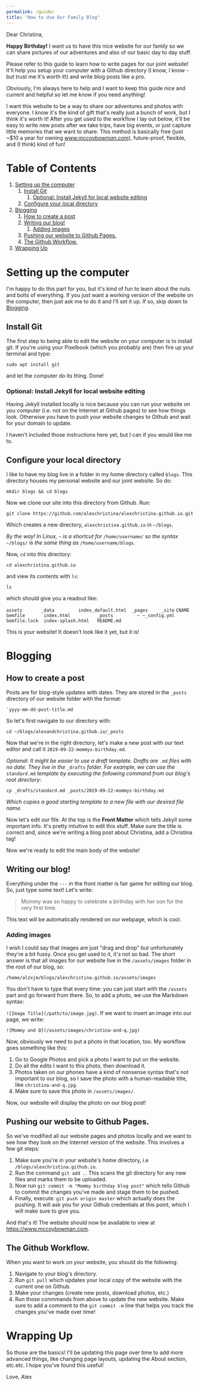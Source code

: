 ```yaml
---
permalink: /guide/
title: "How to Use Our Family Blog"
---
```


Dear Christina,

**Happy Birthday!** I want us to have this nice website for our family so we can share pictures of our adventures and also of our basic day to day stuff.

Please refer to this guide to learn how to write pages for our joint website! It'll help you setup your computer with a Github directory (I know, I know - but trust me it's worth it!) and write blog posts like a pro.

Obviously, I'm always here to help and I want to keep this guide nice and current and helpful so let me know if you need anything!

I want this website to be a way to share our adventures and photos with everyone. I know it's the kind of gift that's really just a bunch of work, but I think it's worth it! After you get used to the workflow I lay out below, it'll be easy to write new posts after we take trips, have big events, or just capture little memories that we want to share. This method is basically free (just ~$10 a year for owning *www.mccoybowman.com*), future-proof, flexible, and (I think) kind of fun!


# Table of Contents

1.  [Setting up the computer](#orgdac4776)
    1.  [Install Git](#org68db785)
        1.  [Optional: Install Jekyll for local website editing](#orgad3cd25)
    2.  [Configure your local directory](#org77a7b35)
2.  [Blogging](#org5287fe0)
    1.  [How to create a post](#org7b26b67)
    2.  [Writing our blog!](#orgd68688a)
        1.  [Adding images](#orge77ab33)
    3.  [Pushing our website to Github Pages.](#orgc50ea0f)
    4.  [The Github Workflow.](#org04a8664)
3.  [Wrapping Up](#org37804a1)

<a id="orgdac4776"></a>

# Setting up the computer

I'm happy to do this part for you, but it's kind of fun to learn about the nuts and bolts of everything. If you just want a working version of the website on the computer, then just ask me to do it and I'll set it up. If so, skip down to [Blogging](#org5287fe0).


<a id="org68db785"></a>

## Install Git

The first step to being able to edit the website on your computer is to install git. If you're using your Pixelbook (which you probably are) then fire up your terminal and type:

`sudo apt install git`

and let the computer do its thing. Done!


<a id="orgad3cd25"></a>

### Optional: Install Jekyll for local website editing

Having Jekyll installed locally is nice because you can run your website on you computer (i.e. not on the Internet at Github pages) to see how things look. Otherwise you have to push your website changes to Github and wait for your domain to update.

I haven't included those instructions here yet, but I can if you would like me to.


<a id="org77a7b35"></a>

## Configure your local directory

I like to have my blog live in a folder in my home directory called `blogs`. This directory houses my personal website and our joint website. So do:

`mkdir blogs && cd blogs`

Now we clone our site into this directory from Github. Run:

`git clone https://github.com/alexchristina/alexchristina.github.io.git`

Which creates a new directory, `alexchristina.github.io` in `~/blogs`.

*By the way! In Linux,* `~` *is a shortcut for* `/home/username/` *so the syntax* `~/blogs/` *is the same thing as* `/home/username/blogs`.

Now, `cd` into this directory:

`cd alexchristina.github.io`

and view its contents with `ls`:

`ls`

which should give you a readout like:

`assets       _data         index_default.html  _pages     _site`
`CNAME        Gemfile       index.html          _posts         ~
~_config.yml  Gemfile.lock  index-splash.html   README.md`

This is your website! It doesn't look like it yet, but it is!


<a id="org5287fe0"></a>

# Blogging


<a id="org7b26b67"></a>

## How to create a post

Posts are for blog-style updates with dates. They are stored in the `_posts` directory of our website folder with the format:

`` `yyyy-mm-dd-post-title.md ``

So let's first navigate to our directory with:

`cd ~/blogs/alexandchristina.github.io/_posts`

Now that we're in the right directory,  let's make a new post with our text editor and call it `2019-09-22-mommys-birthday.md`.

*Optional: It might be easier to use a draft template. Drafts are* `.md` *files with no date. They live in the* `_drafts` *folder. For example, we can use the* `standard.md` *template by executing the following command from our blog's root directory:*

`cp _drafts/standard.md _posts/2019-09-22-mommys-birthday.md`

*Which copies a good starting template to a new file with our desired file name.*

Now let's edit our file. At the top is the **Front Matter** which tells Jekyll some important info. It's pretty intuitive to edit this stuff. Make sure the title is correct and, since we're writing a blog post about Christina, add a Christina tag!

Now we're ready to edit the main body of the website!


<a id="orgd68688a"></a>

## Writing our blog!

Everything under the `---` in the front matter is fair game for editing our blog. So, just type some text! Let's write:

> Mommy was so happy to celebrate a birthday with her son for the very first time.

This text will be automatically rendered on our webpage, which is cool.


<a id="orge77ab33"></a>

### Adding images

I wish I could say that images are just "drag and drop" but unfortunately they're a bit fussy. Once you get used to it, it's not so bad. The short answer is that all images for our website live in the `/assets/images` folder in the root of our blog, so:

`/home/alzxjm/blogs/alexchristina.github.io/assets/images`

You don't have to type that every time: you can just start with the `/assets` part and go forward from there. So, to add a photo, we use the Markdown syntax:

`![Image Title](/path/to/image.jpg)`. If we want to insert an image into our page, we write:

`![Mommy and Q](/assets/images/christina-and-q.jpg)`

Now, obviously we need to put a photo in that location, too. My workflow goes something like this:

1.  Go to Google Photos and pick a photo I want to put on the website.
2.  Do all the edits I want to this photo, then download it.
3.  Photos taken on our phones have a kind of nonsense syntax that's not important to our blog, so I save the photo with a human-readable title, like `christina-and-q.jpg`.
4.  Make sure to save this photo in `/assets/images/`.

Now, our website will display the photo on our blog post! 


<a id="orgc50ea0f"></a>

## Pushing our website to Github Pages.

So we've modified all our website pages and photos locally and we want to see how they look on the Internet version of the website. This involves a few git steps:

1.  Make sure you're in your website's home directory, i.e `/blogs/alexchristina.github.io`.
2.  Run the command `git add .`. This scans the git directory for any new files and marks them to be uploaded.
3.  Now run `git commit -m "Mommy birthday blog post"` which tells Github to commit the changes you've made and stage them to be pushed.
4.  Finally, execute: `git push origin master` which actually does the pushing. It will ask you for your Github credentials at this point, which I will make sure to give you.

And that's it! The website should now be available to view at <https://www.mccoybowman.com>.


<a id="org04a8664"></a>

## The Github Workflow.

When you want to work on your website, you should do the following:

1.  Navigate to your blog's directory.
2.  Run `git pull` which updates your local copy of the website with the current one on Github.
3.  Make your changes (create new posts, download photos, etc.)
4.  Run those conmmands from above to update the new website. Make sure to add a comment to the `git commit -m` line that helps you track the changes you've made over time!


<a id="org37804a1"></a>

# Wrapping Up

So those are the basics! I'll be updating this page over time to add more advanced things, like changing page layouts, updating the About section, etc.etc. I hope you've found this useful!

Love,
Alex

